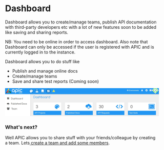 # Dashboard

Dashboard allows you to create/manage teams, publish API documentation with third-party developers etc with a lot of new features soon to be added like saving and sharing reports.

NB: You need to be online in order to access dashboard. Also note that Dashboard can only be accessed if the user is registered with APIC and is currently logged in to the instance.

Dashboard allows you to do stuff like

* Publish and manage online docs
* Create/manage teams
* Save and share test reports \(Coming soon\)

![](/assets/Dashboard.JPG)

### What's next?

Well APIC allows you to share stuff with your friends/colleague by creating a team. Lets[ create a team and add some members](/dashboard/team-management.md).

